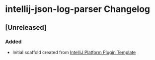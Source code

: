 <!-- Keep a Changelog guide -> https://keepachangelog.com -->

# intellij-json-log-parser Changelog

## [Unreleased]
### Added
- Initial scaffold created from [IntelliJ Platform Plugin Template](https://github.com/JetBrains/intellij-platform-plugin-template)
